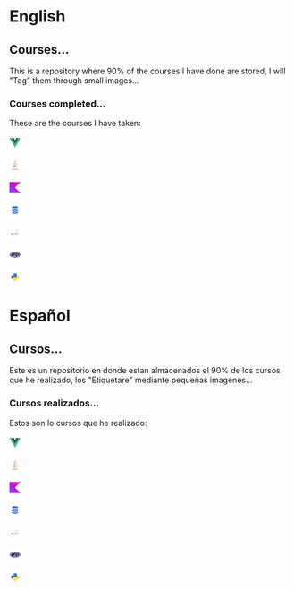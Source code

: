 # English
## Courses...

This is a repository where 90% of the courses I have done are stored, I will "Tag" them through small images...
 
### Courses completed...

These are the courses I have taken:<br>
<code><a href="https://github.com/miusarname/Cursos-Realizados/tree/main/Curso%20de%20Vue.js"> <img height="20" src="https://raw.githubusercontent.com/github/explore/80688e429a7d4ef2fca1e82350fe8e3517d3494d/topics/vue/vue.png"> </a></code>
<code><a href="https://github.com/miusarname/Cursos-Realizados/tree/main/Java%20Course" > <img height="20" src="https://raw.githubusercontent.com/github/explore/80688e429a7d4ef2fca1e82350fe8e3517d3494d/topics/java/java.png"> </a></code>
<code><a href="https://github.com/miusarname/Cursos-Realizados/tree/main/Learning-Kotlin-of-course"> <img height="20" src="https://raw.githubusercontent.com/github/explore/80688e429a7d4ef2fca1e82350fe8e3517d3494d/topics/kotlin/kotlin.png"> </a></code>
<code><a href="https://github.com/miusarname/Cursos-Realizados/tree/main/SQL-Course"> <img height="20" src="https://raw.githubusercontent.com/github/explore/80688e429a7d4ef2fca1e82350fe8e3517d3494d/topics/sql/sql.png"> </a></code>
<code><a href="https://github.com/miusarname/Cursos-Realizados/tree/main/SQL-Course"> <img height="20" src="https://raw.githubusercontent.com/github/explore/80688e429a7d4ef2fca1e82350fe8e3517d3494d/topics/mysql/mysql.png"> </a></code>
<code><a href="https://github.com/miusarname/Cursos-Realizados/tree/main/php/projects"> <img height="20" src="https://raw.githubusercontent.com/github/explore/80688e429a7d4ef2fca1e82350fe8e3517d3494d/topics/php/php.png"> </a></code>
<code><a href="https://github.com/miusarname/Cursos-Realizados/tree/main/python"> <img height="20" src="https://raw.githubusercontent.com/github/explore/80688e429a7d4ef2fca1e82350fe8e3517d3494d/topics/python/python.png"> </a></code>

# Español

## Cursos...

Este es un repositorio en donde estan almacenados el 90% de los cursos que he realizado, los "Etiquetare" mediante pequeñas imagenes...

### Cursos realizados...

Estos son lo cursos que he realizado:<br>
<code><a href="https://github.com/miusarname/Cursos-Realizados/tree/main/Curso%20de%20Vue.js"> <img height="20" src="https://raw.githubusercontent.com/github/explore/80688e429a7d4ef2fca1e82350fe8e3517d3494d/topics/vue/vue.png"> </a></code>
<code><a href="https://github.com/miusarname/Cursos-Realizados/tree/main/Java%20Course" > <img height="20" src="https://raw.githubusercontent.com/github/explore/80688e429a7d4ef2fca1e82350fe8e3517d3494d/topics/java/java.png"> </a></code>
<code><a href="https://github.com/miusarname/Cursos-Realizados/tree/main/Learning-Kotlin-of-course"> <img height="20" src="https://raw.githubusercontent.com/github/explore/80688e429a7d4ef2fca1e82350fe8e3517d3494d/topics/kotlin/kotlin.png"> </a></code>
<code><a href="https://github.com/miusarname/Cursos-Realizados/tree/main/SQL-Course"> <img height="20" src="https://raw.githubusercontent.com/github/explore/80688e429a7d4ef2fca1e82350fe8e3517d3494d/topics/sql/sql.png"> </a></code>
<code><a href="https://github.com/miusarname/Cursos-Realizados/tree/main/SQL-Course"> <img height="20" src="https://raw.githubusercontent.com/github/explore/80688e429a7d4ef2fca1e82350fe8e3517d3494d/topics/mysql/mysql.png"> </a></code>
<code><a href="https://github.com/miusarname/Cursos-Realizados/tree/main/php/projects"> <img height="20" src="https://raw.githubusercontent.com/github/explore/80688e429a7d4ef2fca1e82350fe8e3517d3494d/topics/php/php.png"> </a></code>
<code><a href="https://github.com/miusarname/Cursos-Realizados/tree/main/python"> <img height="20" src="https://raw.githubusercontent.com/github/explore/80688e429a7d4ef2fca1e82350fe8e3517d3494d/topics/python/python.png"> </a></code>


